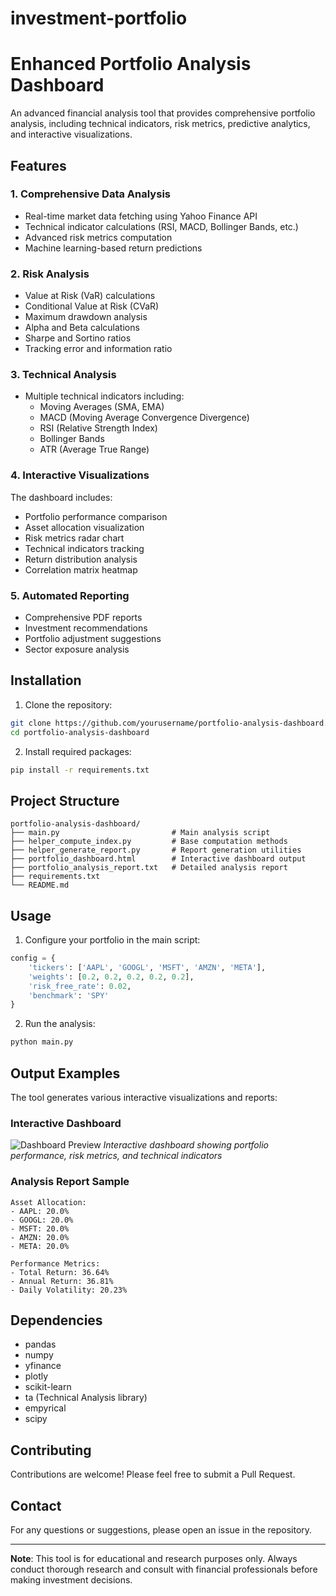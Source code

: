 # investment-portfolio

# Enhanced Portfolio Analysis Dashboard

An advanced financial analysis tool that provides comprehensive portfolio analysis, including technical indicators, risk metrics, predictive analytics, and interactive visualizations.

## Features

### 1. Comprehensive Data Analysis
- Real-time market data fetching using Yahoo Finance API
- Technical indicator calculations (RSI, MACD, Bollinger Bands, etc.)
- Advanced risk metrics computation
- Machine learning-based return predictions

### 2. Risk Analysis
- Value at Risk (VaR) calculations
- Conditional Value at Risk (CVaR)
- Maximum drawdown analysis
- Alpha and Beta calculations
- Sharpe and Sortino ratios
- Tracking error and information ratio

### 3. Technical Analysis
- Multiple technical indicators including:
  - Moving Averages (SMA, EMA)
  - MACD (Moving Average Convergence Divergence)
  - RSI (Relative Strength Index)
  - Bollinger Bands
  - ATR (Average True Range)

### 4. Interactive Visualizations
The dashboard includes:
- Portfolio performance comparison
- Asset allocation visualization
- Risk metrics radar chart
- Technical indicators tracking
- Return distribution analysis
- Correlation matrix heatmap

### 5. Automated Reporting
- Comprehensive PDF reports
- Investment recommendations
- Portfolio adjustment suggestions
- Sector exposure analysis

## Installation

1. Clone the repository:
```bash
git clone https://github.com/yourusername/portfolio-analysis-dashboard.git
cd portfolio-analysis-dashboard
```

2. Install required packages:
```bash
pip install -r requirements.txt
```

## Project Structure
```
portfolio-analysis-dashboard/
├── main.py                         # Main analysis script
├── helper_compute_index.py         # Base computation methods
├── helper_generate_report.py       # Report generation utilities
├── portfolio_dashboard.html        # Interactive dashboard output
├── portfolio_analysis_report.txt   # Detailed analysis report
├── requirements.txt               
└── README.md
```

## Usage

1. Configure your portfolio in the main script:
```python
config = {
    'tickers': ['AAPL', 'GOOGL', 'MSFT', 'AMZN', 'META'],
    'weights': [0.2, 0.2, 0.2, 0.2, 0.2],
    'risk_free_rate': 0.02,
    'benchmark': 'SPY'
}
```

2. Run the analysis:
```bash
python main.py
```

## Output Examples

The tool generates various interactive visualizations and reports:

### Interactive Dashboard
![Dashboard Preview](portfolio_dashboard.png)
*Interactive dashboard showing portfolio performance, risk metrics, and technical indicators*

### Analysis Report Sample
```
Asset Allocation:
- AAPL: 20.0%
- GOOGL: 20.0%
- MSFT: 20.0%
- AMZN: 20.0%
- META: 20.0%

Performance Metrics:
- Total Return: 36.64%
- Annual Return: 36.81%
- Daily Volatility: 20.23%
```

## Dependencies
- pandas
- numpy
- yfinance
- plotly
- scikit-learn
- ta (Technical Analysis library)
- empyrical
- scipy

## Contributing
Contributions are welcome! Please feel free to submit a Pull Request.

## Contact
For any questions or suggestions, please open an issue in the repository.

---
**Note**: This tool is for educational and research purposes only. Always conduct thorough research and consult with financial professionals before making investment decisions.
